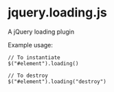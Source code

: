 jquery.loading.js
=================

A jQuery loading plugin

Example usage:

    // To instantiate
    $("#element").loading()
    
    // To destroy
    $("#element").loading("destroy")
    
